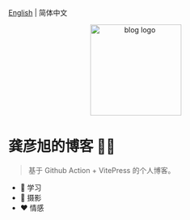 [English](./README.md) | 简体中文

<p align="center">
  <a href="https://yanxugong.github.io/blog/" target="_blank" rel="noopener noreferrer">
    <img width="180" src="https://yanxugong.gitee.io/blog/img/bg.jpg" alt="blog logo">
  </a>
</p>

# 龚彦旭的博客 🏳️‍🌈

> 基于 Github Action + VitePress 的个人博客。

- 📗 学习
- 🤳 摄影
- ❤ 情感
